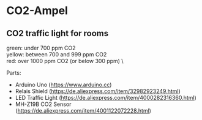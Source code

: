 # CO2-Ampel
## CO2 traffic light for rooms

green: under 700 ppm CO2 \
yellow: between 700 and 999 ppm CO2 \
red: over 1000 ppm CO2 (or below 300 ppm) \


Parts:
- Arduino Uno (https://www.arduino.cc)
- Relais Shield (https://de.aliexpress.com/item/32982923249.html)
- LED Traffic Light (https://de.aliexpress.com/item/4000282316360.html)
- MH-Z19B CO2 Sensor (https://de.aliexpress.com/item/4001122072228.html)
